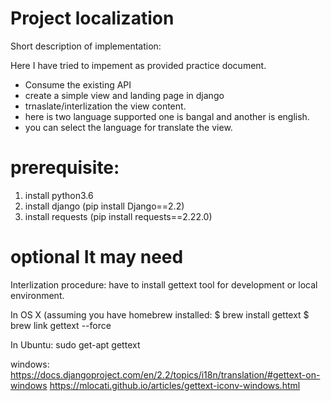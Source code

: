 # Project localization
Short description of implementation:

Here I have tried to impement as provided practice document.
- Consume the existing API
- create a simple view and landing page in django
- trnaslate/interlization the view content.
- here is two language supported one is bangal and another is english.
- you can select the language for translate the view.

# prerequisite:
1) install python3.6
2) install django (pip install Django==2.2)
3) install requests (pip install requests==2.22.0)


# optional It may need
Interlization procedure:
have to install gettext tool for development or local environment.

In OS X (assuming you have homebrew installed:
$ brew install gettext
$ brew link gettext --force

In Ubuntu:
sudo get-apt gettext

windows:
https://docs.djangoproject.com/en/2.2/topics/i18n/translation/#gettext-on-windows
https://mlocati.github.io/articles/gettext-iconv-windows.html
